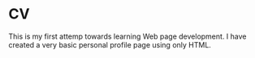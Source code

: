 # CV
This is my first attemp towards learning Web page development.
I have created a very basic personal profile page using only HTML.
